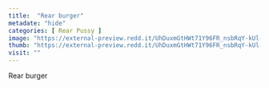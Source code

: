 ```yaml
---
title:  "Rear burger"
metadate: "hide"
categories: [ Rear Pussy ]
image: "https://external-preview.redd.it/UhDuxmGtHWt71Y96FR_nsbRqY-kUl-QCUFrymlP_ZO0.jpg?auto=webp&s=804b195c2a47d78f2399d8dccfe9a76effca4e20"
thumb: "https://external-preview.redd.it/UhDuxmGtHWt71Y96FR_nsbRqY-kUl-QCUFrymlP_ZO0.jpg?width=216&crop=smart&auto=webp&s=96692ba686669bdbd22209f8a52690e1d2ee26d9"
visit: ""
---
```

Rear burger
